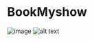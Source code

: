 # BookMyshow
![image](https://user-images.githubusercontent.com/120969402/224550314-db437048-1be3-4321-bca2-ff8079077f2a.png)
![alt text](![image](https://user-images.githubusercontent.com/120969402/224550421-f10cf31c-a575-4eb5-ab01-66accbf1edbd.png)
)
